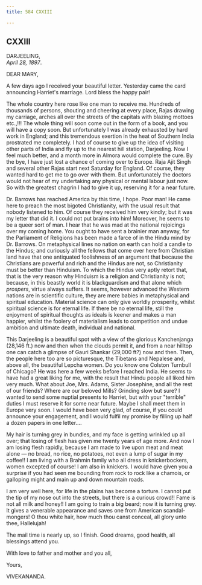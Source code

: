 ```yaml
---
title: 584 CXXIII

---
```

  

  


## CXXIII

DARJEELING,  
*April 28, 1897*.

DEAR MARY,

A few days ago I received your beautiful letter. Yesterday came the card
announcing Harriet's marriage. Lord bless the happy pair!

The whole country here rose like one man to receive me. Hundreds of
thousands of persons, shouting and cheering at every place, Rajas
drawing my carriage, arches all over the streets of the capitals with
blazing mottoes etc.,!!! The whole thing will soon come out in the form
of a book, and you will have a copy soon. But unfortunately I was
already exhausted by hard work in England; and this tremendous exertion
in the heat of Southern India prostrated me completely. I had of course
to give up the idea of visiting other parts of India and fly up to the
nearest hill station, Darjeeling. Now I feel much better, and a month
more in Almora would complete the cure. By the bye, I have just lost a
chance of coming over to Europe. Raja Ajit Singh and several other Rajas
start next Saturday for England. Of course, they wanted hard to get me
to go over with them. But unfortunately the doctors would not hear of my
undertaking any physical or mental labour just now. So with the greatest
chagrin I had to give it up, reserving it for a near future.

Dr. Barrows has reached America by this time, I hope. Poor man! He came
here to preach the most bigoted Christianity, with the usual result that
nobody listened to him. Of course they received him very kindly; but it
was my letter that did it. I could not put brains into him! Moreover, he
seems to be a queer sort of man. I hear that he was mad at the national
rejoicings over my coming home. You ought to have sent a brainier man
anyway, for the Parliament of Religions has been made a farce of in the
Hindu mind by Dr. Barrows. On metaphysical lines no nation on earth can
hold a candle to the Hindus; and curiously all the fellows that come
over here from Christian land have that one antiquated foolishness of an
argument that because the Christians are powerful and rich and the
Hindus are not, so Christianity must be better than Hinduism. To which
the Hindus very aptly retort that, that is the very reason why Hinduism
is a religion and Christianity is not; because, in this beastly world it
is blackguardism and that alone which *prospers*, virtue always suffers.
It seems, however advanced the Western nations are in scientific
culture, they are mere babies in metaphysical and spiritual education.
Material science can only give worldly prosperity, whilst spiritual
science is for eternal life. If there be no eternal life, still the
enjoyment of spiritual thoughts as ideals is keener and makes a man
happier, whilst the foolery of materialism leads to competition and
undue ambition and ultimate death, individual and national.

This Darjeeling is a beautiful spot with a view of the glorious
Kanchenjanga (28,146 ft.) now and then when the clouds permit it, and
from a near hilltop one can catch a glimpse of Gauri Shankar (29,000
ft?) now and then. Then, the people here too are so picturesque, the
Tibetans and Nepalese and, above all, the beautiful Lepcha women. Do you
know one Colston Turnbull of Chicago? He was here a few weeks before I
reached India. He seems to have had a great liking for me, with the
result that Hindu people all liked him very much. What about Joe, Mrs.
Adams, Sister Josephine, and all the rest of our friends? Where are our
beloved Mills? Grinding slow but sure? I wanted to send some nuptial
presents to Harriet, but with your "terrible" duties I must reserve it
for some near future. Maybe I shall meet them in Europe very soon. I
would have been very glad, of course, if you could announce your
engagement, and I would fulfil my promise by filling up half a dozen
papers in one letter....

My hair is turning grey in bundles, and my face is getting wrinkled up
all over; that losing of flesh has given me twenty years of age more.
And now I am losing flesh rapidly, because I am made to live upon meat
and meat alone — no bread, no rice, no potatoes, not even a lump of
sugar in my coffee!! I am living with a Brahmin family who all dress in
knickerbockers, women excepted of course! I am also in knickers. I would
have given you a surprise if you had seen me bounding from rock to rock
like a chamois, or galloping might and main up and down mountain roads.

I am very well here, for life in the plains has become a torture. I
cannot put the tip of my nose out into the streets, but there is a
curious crowd!! Fame is not all milk and honey!! I am going to train a
big beard; now it is turning grey. It gives a venerable appearance and
saves one from American scandal-mongers! O thou white hair, how much
thou canst conceal, all glory unto thee, Hallelujah!

The mail time is nearly up, so I finish. Good dreams, good health, all
blessings attend you.

With love to father and mother and you all,

Yours,

VIVEKANANDA.